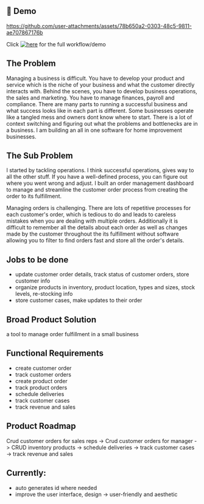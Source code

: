 ## 🎥 Demo


https://github.com/user-attachments/assets/78b650a2-0303-48c5-9811-ae707867176b

Click [![here]()]( link) for the full workflow/demo

## The Problem
Managing a business is difficult. You have to develop your product and service which is the niche of your business and what the customer directly interacts with. Behind the scenes, you have to develop business operations, the sales and marketing. You have to manage finances, payroll and compliance. There are many parts to running a successful business and what success looks like in each part is different. Some businesses operate like a tangled mess and owners dont know where to start. There is a lot of context switching and figuring out what the problems and bottlenecks are in a business. I am building an all in one software for home improvement businesses.


## The Sub Problem
I started by tackling operations. I think successful operations, gives way to all the other stuff. If you have a well-defined process, you can figure out where you went wrong and adjust. I built an order management dashboard to manage and streamline the customer order process from creating the order to its fulfillment. 

Managing orders is challenging. There are lots of repetitive processes for each customer's order, which is tedious to do and leads to careless mistakes when you are dealing with multiple orders. Additionally it is difficult to remember all the details about each order as well as changes made by the customer throughout the its fulfillment without software allowing you to filter to find orders fast and store all the order's details. 

## Jobs to be done
- update customer order details, track status of customer orders, store customer info
- organize products in inventory, product location, types and sizes, stock levels, re-stocking info
- store customer cases, make updates to their order


## Broad Product Solution
a tool to manage order fulfillment in a small business

## Functional Requirements

- create customer order
- track customer orders
- create product order
- track product orders
- schedule deliveries
- track customer cases
- track revenue and sales


## Product Roadmap
Crud customer orders for sales reps -> Crud customer orders for manager -> CRUD inventory products -> schedule deliveries -> track customer cases -> track revenue and sales 

## Currently:
- auto generates id where needed
- improve the user interface, design -> user-friendly and aesthetic

